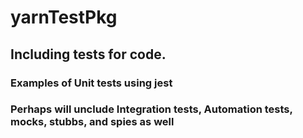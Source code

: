 # yarnTestPkg
## Including tests for code.
### Examples of Unit tests using jest
### Perhaps will unclude Integration tests, Automation tests, mocks, stubbs, and spies as well
